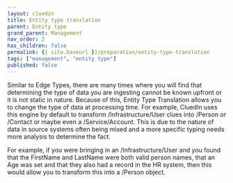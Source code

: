```yaml
---
layout: cluedin
title: Entity type translation
parent: Entity type
grand_parent: Management
nav_order: 2
has_children: false
permalink: {{ site.baseurl }}/preparation/entity-type-translation
tags: ["management", "entity type"]
published: false
---
```



Similar to Edge Types, there are many times where you will find that determining the type of data you are ingesting cannot be known upfront or it is not static in nature. Because of this, Entity Type Translation allows you to change the type of data at processing time. For example, CluedIn uses this engine by default to transform /Infrastructure/User clues into /Person or /Contact or maybe even a /Service/Account. This is due to the nature of data in source systems often being mixed and a more specific typing needs more analysis to determine the fact. 

For example, if you were bringing in an /Infrastructure/User and you found that the FirstName and LastName were both valid person names, that an Age was set and that they also had a record in the HR system, then this would allow you to transform this into a /Person object. 